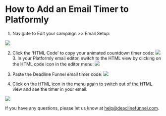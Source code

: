 # How to Add an Email Timer to Platformly

1. Navigate to Edit your campaign &gt;&gt; Email Setup:

![](https://s3.amazonaws.com/helpscout.net/docs/assets/53974d6ce4b0c76107b109d1/images/5a9812dc2c7d3a7549513d11/file-WImGw0MUo4.png)

2. Click the 'HTML Code' to copy your animated countdown timer code: ![](https://s3.amazonaws.com/helpscout.net/docs/assets/53974d6ce4b0c76107b109d1/images/5c9545a92c7d3a1544613eb0/file-cez6DPCNbS.png) 3. In your Platformly email editor, switch to the HTML view by clicking on the HTML code icon in the editor menu: ![](https://s3.amazonaws.com/helpscout.net/docs/assets/53974d6ce4b0c76107b109d1/images/5c9545e90428633d2cf3f527/file-X0JkVdcaO5.png)

4. Paste the Deadline Funnel email timer code: ![](https://s3.amazonaws.com/helpscout.net/docs/assets/53974d6ce4b0c76107b109d1/images/5c9546212c7d3a1544613eb7/file-REKwY1TfOq.png)

5. Click on the HTML icon in the menu again to switch out of the HTML view and see the timer in your email:

![](https://s3.amazonaws.com/helpscout.net/docs/assets/53974d6ce4b0c76107b109d1/images/5c9546a80428633d2cf3f52d/file-bDu5FROGwC.png)

If you have any questions, please let us know at [help@deadlinefunnel.com](mailto:mailto:help@deadlinefunnel.com).

